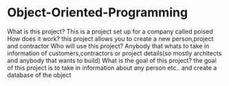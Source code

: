# Object-Oriented-Programming
What is this project? 
This is a project set up for a company called poised 
How does it work?
this project allows you to create a new person,project and contractor
Who will use this project?
Anybody that whats to take in information of customers,contractors or project details(so mostly architects and anybody that wants to build)
What is the goal of this project?
the goal of this project is to take in information about any person etc.. and create a database of the object
